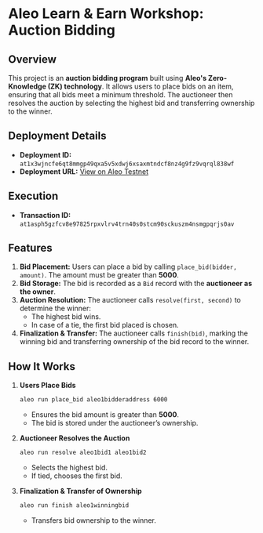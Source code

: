 # Aleo Learn & Earn Workshop: Auction Bidding

## Overview
This project is an **auction bidding program** built using **Aleo's Zero-Knowledge (ZK) technology**. It allows users to place bids on an item, ensuring that all bids meet a minimum threshold. The auctioneer then resolves the auction by selecting the highest bid and transferring ownership to the winner.

## Deployment Details
- **Deployment ID:** `at1x3wjncfe6qt8mmgp49qxa5v5xdwj6xsaxmtndcf8nz4g9fz9vqrql838wf`
- **Deployment URL:** [View on Aleo Testnet](https://testnet.aleoscan.io/transaction?id=at1asph5gzfcv8e97825rpxvlrv4trn40s0stcm90sckuszm4nsmgpqrjs0av)

## Execution
- **Transaction ID:** `at1asph5gzfcv8e97825rpxvlrv4trn40s0stcm90sckuszm4nsmgpqrjs0av`


## Features
1. **Bid Placement:** Users can place a bid by calling `place_bid(bidder, amount)`. The amount must be greater than **5000**.
2. **Bid Storage:** The bid is recorded as a `Bid` record with the **auctioneer as the owner**.
3. **Auction Resolution:** The auctioneer calls `resolve(first, second)` to determine the winner:
   - The highest bid wins.
   - In case of a tie, the first bid placed is chosen.
4. **Finalization & Transfer:** The auctioneer calls `finish(bid)`, marking the winning bid and transferring ownership of the bid record to the winner.

## How It Works
1. **Users Place Bids**
   ```sh
   aleo run place_bid aleo1bidderaddress 6000
   ```
   - Ensures the bid amount is greater than **5000**.
   - The bid is stored under the auctioneer’s ownership.

2. **Auctioneer Resolves the Auction**
   ```sh
   aleo run resolve aleo1bid1 aleo1bid2
   ```
   - Selects the highest bid.
   - If tied, chooses the first bid.

3. **Finalization & Transfer of Ownership**
   ```sh
   aleo run finish aleo1winningbid
   ```
   - Transfers bid ownership to the winner.


